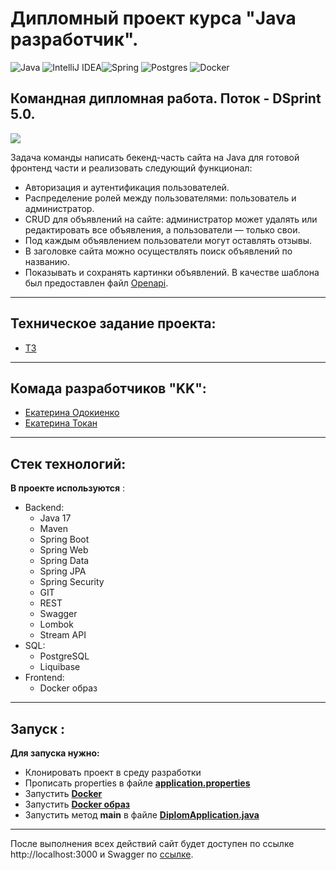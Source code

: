 
#  Дипломный проект курса "Java разработчик".
![Java](https://img.shields.io/badge/java-%23ED8B00.svg?style=for-the-badge&logo=openjdk&logoColor=white) ![IntelliJ IDEA](https://img.shields.io/badge/IntelliJIDEA-000000.svg?style=for-the-badge&logo=intellij-idea&logoColor=white)![Spring](https://img.shields.io/badge/spring-%236DB33F.svg?style=for-the-badge&logo=spring&logoColor=white) ![Postgres](https://img.shields.io/badge/postgres-%23316192.svg?style=for-the-badge&logo=postgresql&logoColor=white) ![Docker](https://img.shields.io/badge/docker-%230db7ed.svg?style=for-the-badge&logo=docker&logoColor=white)
## Командная дипломная работа. Поток - DSprint 5.0.
![](https://resizer.mail.ru/p/06d6c943-6937-5f12-9350-41be07318717/AAAKp6KFfs4XdXiFM7jMkGtKxGcciXMoDnELBxbYtSEBIop40u9T70kOZX2G8NZA41HJ5rIvT8efi_L5oOBlEUgFe_U.jpg)

Задача команды написать бекенд-часть сайта на Java для готовой фронтенд части и реализовать следующий функционал:

* Авторизация и аутентификация пользователей.
* Распределение ролей между пользователями: пользователь и администратор.
* CRUD для объявлений на сайте: администратор может удалять или редактировать все объявления, а пользователи — только свои.
* Под каждым объявлением пользователи могут оставлять отзывы.
* В заголовке сайта можно осуществлять поиск объявлений по названию.
* Показывать и сохранять картинки объявлений.
  В качестве шаблона был предоставлен файл [Openapi](https://drive.google.com/file/d/1NInRupH5y59DMAFvUDcd2C0kIWaMk93Q/view).
--------

## Техническое задание проекта:
- [ТЗ](https://skyengpublic.notion.site/02df5c2390684e3da20c7a696f5d463d)
- ----


## Комада разработчиков "KK":

- [Екатерина Одокиенко](https://github.com/KatOli4ka)
- [Екатерина Токан](https://github.com/KaterinaT666/)
 - -----



## Стек технологий:
**В проекте используются** :

* Backend:
    - Java 17
    - Maven
    - Spring Boot
    - Spring Web
    - Spring Data
    - Spring JPA
    - Spring Security
    - GIT
    - REST
    - Swagger
    - Lombok
    - Stream API
* SQL:
    - PostgreSQL
    - Liquibase
* Frontend:
    - Docker образ
- ----

## Запуск :
**Для запуска нужно:**
- Клонировать проект в среду разработки
- Прописать properties в файле **[application.properties](src/main/resources/application.properties)**
- Запустить **[Docker](https://www.docker.com)**
- Запустить **[Docker образ](https://drive.google.com/file/d/1UZTpeTAQpC4ANkHEFAGK2yjTFzZhXLPz/view)**
- Запустить метод **main** в файле **[DiplomApplication.java](src/main/java/pro/sky/diplom/DiplomApplication.java)**
-----

После выполнения всех действий сайт будет доступен по ссылке http://localhost:3000 и Swagger по [ссылке](https://editor.swagger.io/).
